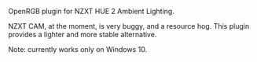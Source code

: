 OpenRGB plugin for NZXT HUE 2 Ambient Lighting.

NZXT CAM, at the moment, is very buggy, and a resource hog. This plugin provides a lighter and more stable alternative.

Note: currently works only on Windows 10.
